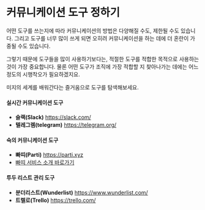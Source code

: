 # 커뮤니케이션 도구 정하기 

어떤 도구를 쓰는지에 따라 커뮤니케이션의 방법은 다양해질 수도, 제한될 수도 있습니다. 그리고 도구를 너무 많이 쓰게 되면 오히려 커뮤니케이션을 하는 데에 더 혼란이 가중될 수도 있습니다. 

그렇기 때문에 도구들을 많이 사용하기보다는, 적절한 도구를 적합한 목적으로 사용하는 것이 가장 중요합니다. 물론 어떤 도구가 조직에 가장 적합할 지 찾아나가는 데에는 어느 정도의 시행착오가 필요하겠지요. 

미지의 세계를 배워간다는 즐거움으로 도구를 탐색해보세요. 

#### 실시간 커뮤니케이션 도구 

* **슬랙(Slack)** https://slack.com/
* **텔레그렘(telegram)** https://telegram.org/
 
#### 숙의 커뮤니케이션 도구

* **빠띠(Parti)** https://parti.xyz
 * [빠띠 서비스 소개 바로가기](bd80-b85d-advanced-tips.md)

#### 투두 리스트 관리 도구 

* **분더리스트(Wunderlist)** https://www.wunderlist.com/
* **트렐로(Trello)** https://trello.com/